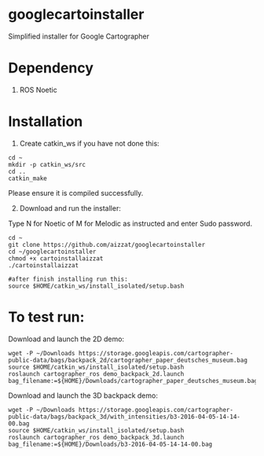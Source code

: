 # googlecartoinstaller
Simplified installer for Google Cartographer

# Dependency 

1. ROS Noetic

# Installation

1. Create catkin_ws if you have not done this: 
```
cd ~
mkdir -p catkin_ws/src
cd ..
catkin_make
```
Please ensure it is compiled successfully. 

2. Download and run the installer: 

Type N for Noetic of M for Melodic as instructed and enter Sudo password. 

```
cd ~
git clone https://github.com/aizzat/googlecartoinstaller
cd ~/googlecartoinstaller
chmod +x cartoinstallaizzat
./cartoinstallaizzat

#after finish installing run this:
source $HOME/catkin_ws/install_isolated/setup.bash
```
# To test run: 

Download and launch the 2D demo: 
```
wget -P ~/Downloads https://storage.googleapis.com/cartographer-public-data/bags/backpack_2d/cartographer_paper_deutsches_museum.bag
source $HOME/catkin_ws/install_isolated/setup.bash
roslaunch cartographer_ros demo_backpack_2d.launch bag_filename:=${HOME}/Downloads/cartographer_paper_deutsches_museum.bag
```


Download and launch the 3D backpack demo: 
```
wget -P ~/Downloads https://storage.googleapis.com/cartographer-public-data/bags/backpack_3d/with_intensities/b3-2016-04-05-14-14-00.bag 
source $HOME/catkin_ws/install_isolated/setup.bash
roslaunch cartographer_ros demo_backpack_3d.launch bag_filename:=${HOME}/Downloads/b3-2016-04-05-14-14-00.bag
 ```


